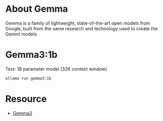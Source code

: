 # About Gemma
Gemma is a family of lightweight, state-of-the-art open models from Google, built from the same research and technology used to create the Gemini models

# Gemma3:1b
Text: 1B parameter model (32K context window)
```sh
ollama run gemma3:1b 
```
 

# Resource
- [Gemma3](https://ollama.com/library/gemma3)